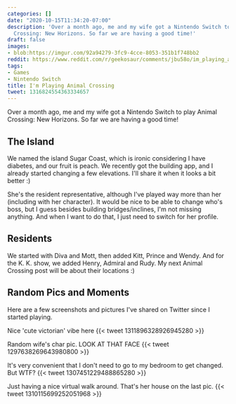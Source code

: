 ```yaml
---
categories: []
date: "2020-10-15T11:34:20-07:00"
description: 'Over a month ago, me and my wife got a Nintendo Switch to play Animal
  Crossing: New Horizons. So far we are having a good time!'
draft: false
images:
- blob:https://imgur.com/92a94279-3fc9-4cce-8053-351b1f748bb2
reddit: https://www.reddit.com/r/geekosaur/comments/jbu58o/im_playing_animal_crossing/
tags:
- Games
- Nintendo Switch
title: I'm Playing Animal Crossing
tweet: 1316824554363334657
---
```


Over a month ago, me and my wife got a Nintendo Switch to play Animal Crossing: New Horizons. So far we are having a good time!

<!--more-->

## The Island

We named the island Sugar Coast, which is ironic considering I have diabetes, and our fruit is peach. We recently got the building app, and I already started changing a few elevations. I'll share it when it looks a bit better :)

She's the resident representative, although I've played way more than her (including with her character). It would be nice to be able to change who's boss, but I guess besides building bridges/inclines, I'm not missing anything. And when I want to do that, I just need to switch for her profile.

## Residents

We started with Diva and Mott, then added Kitt, Prince and Wendy. And for the K. K. show, we added Henry, Admiral and Rudy. My next Animal Crossing post will be about their locations :)

## Random Pics and Moments

Here are a few screenshots and pictures I've shared on Twitter since I started playing.

Nice 'cute victorian' vibe here
{{< tweet 1311896328926945280 >}}

Random wife's char pic. LOOK AT THAT FACE
{{< tweet 1297638269643980800 >}}

It's very convenient that I don't need to go to my bedroom to get changed. But WTF?
{{< tweet 1307451229488865280 >}}

Just having a nice virtual walk around. That's her house on the last pic.
{{< tweet 1310115699252051968 >}}

